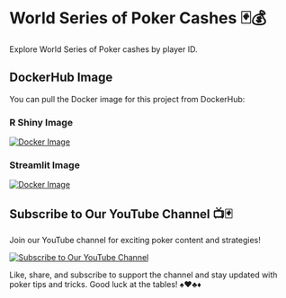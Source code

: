 # World Series of Poker Cashes 🃏💰

Explore World Series of Poker cashes by player ID.

## DockerHub Image

You can pull the Docker image for this project from DockerHub:

### R Shiny Image

[![Docker Image](https://img.shields.io/docker/v/mattmajestic/wsop-cashes?color=blue&label=mattmajestic/wsop-cashes&logo=docker&logoColor=white&style=for-the-badge)](https://hub.docker.com/r/mattmajestic/wsop-cashes)

### Streamlit Image
[![Docker Image](https://img.shields.io/docker/v/mattmajestic/wsop-cashes-streamlit?color=blue&label=mattmajestic/wsop-cashes-streamlit&logo=docker&logoColor=white&style=for-the-badge)](https://hub.docker.com/r/mattmajestic/wsop-cashes-streamlit)

## Subscribe to Our YouTube Channel 📺🃏

Join our YouTube channel for exciting poker content and strategies!

[![Subscribe to Our YouTube Channel](https://img.shields.io/badge/Subscribe-OurChannel-red)](https://www.youtube.com/@majesticcoding)

Like, share, and subscribe to support the channel and stay updated with poker tips and tricks. Good luck at the tables! ♠️♥️♣️♦️
